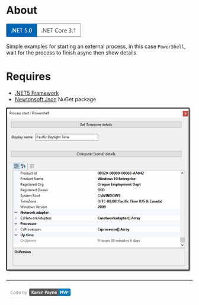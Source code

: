 ﻿# About


![img](assets/Versions.png)

Simple examples for starting an external process, in this case `PowerShell`, wait for the process to finish async then show details.

# Requires

- [.NET5 Framework](https://dotnet.microsoft.com/download)
- [Newtonsoft.Json](http://example.com) NuGet package

![img](assets/pg.png)

---

![img](assets/kpmvp1.png)

